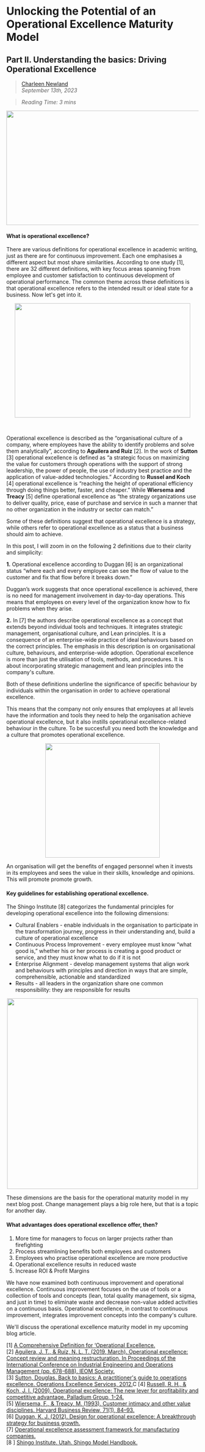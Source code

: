 # Unlocking the Potential of an Operational Excellence Maturity Model
## Part II. Understanding the basics: Driving Operational Excellence


>[Charleen Newland](http://newlandcharleen.com/)<br/>
>*September 13th, 2023*<br/>

>*Reading Time: 3 mins*
>
<p align="center">
  <img width="550" height="300" src="https://github.com/charleennewland/blog/assets/138404574/c642c090-704c-49fc-8bc2-954d0f1a8380/460/300">
</p>

#### What is operational excellence?
There are various definitions for operational excellence in academic writing, just as there are for continuous improvement. Each one emphasises a different aspect but most share similarities. According to one study [1], there are 32 different definitions, with key focus areas spanning from employee and customer satisfaction to continuous development of operational performance. The common theme across these definitions is that operational excellence refers to the intended result or ideal state for a business. Now let's get into it.

<p align="center">
  <img width="460" height="300" src="https://github.com/charleennewland/blog/assets/138404574/34d2d2b4-ef45-40c1-bb2d-69667757ab6c/460/300">
</p>
<br>

Operational excellence is described as the “organisational culture of a company, where employees have the ability to identify problems and solve them analytically”, according to **Aguilera and Ruiz** [2]. In the work of **Sutton** [3] operational excellence is defined as “a strategic focus on maximizing the value for customers through operations with the support of strong leadership, the power of people, the use of industry best practice and the application of value-added technologies.” According to **Russel and Koch** [4] operational excellence is “reaching the height of operational efficiency through doing things better, faster, and cheaper.” While **Wiersema and Treacy** [5] define operational excellence as “the strategy organizations use to deliver quality, price, ease of purchase and service in such a manner that no other organization in the industry or sector can match.”

Some of these definitions suggest that operational excellence is a strategy, while others refer to operational excellence as a status that a business should aim to achieve. 

In this post, I will zoom in on the following 2 definitions due to their clarity and simplicity:

**1.** Operational excellence according to Duggan [6] is an organizational status “where each and every employee can see the flow of value to the customer and fix that flow before it breaks down.”

Duggan’s work suggests that once operational excellence is achieved, there is no need for management involvement in day-to-day operations. This means that employees on every level of the organization know how to fix problems when they arise.

**2.** In [7] the authors describe operational excellence as a concept that extends beyond individual tools and techniques. It integrates strategic management, organisational culture, and Lean principles. It is a consequence of an enterprise-wide practice of ideal behaviours based on the correct principles. The emphasis in this description is on organisational culture, behaviours, and enterprise-wide adoption. Operational excellence is more than just the utilisation of tools, methods, and procedures. It is about incorporating strategic management and lean principles into the company's culture.

Both of these definitions underline the significance of specific behaviour by individuals within the organisation in order to achieve operational excellence.

This means that the company not only ensures that employees at all levels have the information and tools they need to help the organisation achieve operational excellence, but it also instills operational excellence-related behaviour in the culture. To be succesfull you need both the knowledge and a culture that promotes operational excellence.

<p align="center">
  <img width="300" height="300" src="https://github.com/charleennewland/blog/assets/138404574/aaa46a3c-78e4-4195-90a4-0ef6d08965be/300/300">
</p>

An organisation will get the benefits of engaged personnel when it invests in its employees and sees the value in their skills, knowledge and opinions. This will promote promote growth.

#### Key guidelines for establishing operational excellence.

The Shingo Institute [8] categorizes the fundamental principles for developing operational excellence into the following dimensions:

- Cultural Enablers - enable individuals in the organisation to participate in the transformation journey, progress in their understanding and, build a culture of operational excellence 
- Continuous Process Improvement - every employee must know “what good is,” whether his or her process is creating a good product or service, and they must know what to do if it is not
- Enterprise Alignment - develop management systems that align work and behaviours with principles and direction in ways that are simple, comprehensible, actionable and standardized
- Results - all leaders in the organization share one common responsibility: they are responsible for results

<p align="center">
  <img width="500" height="500" src="https://github.com/charleennewland/blog/assets/138404574/fed16677-97da-459d-9500-edca72a6a621)/300/300">
</p>

These dimensions are the basis for the operational maturity model in my next blog post. Change management plays a big role here, but that is a topic for another day.

#### What advantages does operational excellence offer, then?

1. More time for managers to focus on larger projects rather than firefighting
2. Process streamlining benefits both employees and customers
3. Employees who practise operational excellence are more productive
4. Operational excellence results in reduced waste 
5. Increase ROI & Profit Margins

We have now examined both continuous improvement and operational excellence. Continuous improvement focuses on the use of tools or a collection of tools and concepts (lean, total quality management, six sigma, and just in time) to eliminate waste and decrease non-value added activities on a continuous basis. Operational excellence, in contrast to continuous improvement, integrates improvement concepts into the company's culture. 

We'll discuss the operational excellence maturity model in my upcoming blog article.

[1] [A Comprehensive Definition for ‘Operational Excellence.](https://journals.sjp.ac.lk/index.php/vjm/article/view/6089)<br>
[2] [Aguilera, J. T., & Ruíz, N. L. T. (2019, March). Operational excellence: Concept review and meaning restructuration. In Proceedings of the International Conference on Industrial Engineering and Operations Management (pp. 678-688). IEOM Society.](https://ieomsociety.org/ieom2019/papers/202.pdf)<br>
[3] [Sutton, Douglas. Back to basics: A practitioner's guide to operations excellence. Operations Excellence Services, 2012.](https://books.google.nl/books/about/Back_to_Basics.html?id=BpPruAAACAAJ&redir_esc=y)C
[4] [Russell, R. H., & Koch, J. I. (2009). Operational excellence: The new lever for profitability and competitive advantage. Palladium Group, 1-24.](https://www.semanticscholar.org/paper/Operational-Excellence-The-New-Lever-for-and-Russell-Kaplan/75305373f1bda6b1befab2804a7bf0fc8222674c)<br>
[5] [Wiersema, F., & Treacy, M. (1993). Customer intimacy and other value disciplines. Harvard Business Review, 71(1), 84–93.](https://edisciplinas.usp.br/pluginfile.php/4623221/mod_resource/content/1/Customer%20Intimacy%20and%20Other%20Value%20Discuplines%20%28Michael%20Treacy%20and%20Fred%20Wiersema%29.PDF)<br>
[6] [Duggan, K. J. (2012). Design for operational excellence: A breakthrough strategy for business growth.](https://books.google.nl/books/about/Design_for_Operational_Excellence_A_Brea.html?id=Fm8aU6x-YUYC&redir_esc=y)<br>
[7] [Operational excellence assessment framework for manufacturing companies.](https://www.sciencedirect.com/science/article/pii/S2212827116309155)<br>
[8 ] [Shingo Institute. Utah. Shingo Model Handbook.](https://shingo.org/shingo-model/)<br>



